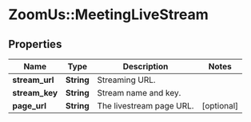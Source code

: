 # ZoomUs::MeetingLiveStream

## Properties
Name | Type | Description | Notes
------------ | ------------- | ------------- | -------------
**stream_url** | **String** | Streaming URL. | 
**stream_key** | **String** | Stream name and key. | 
**page_url** | **String** | The livestream page URL. | [optional] 


